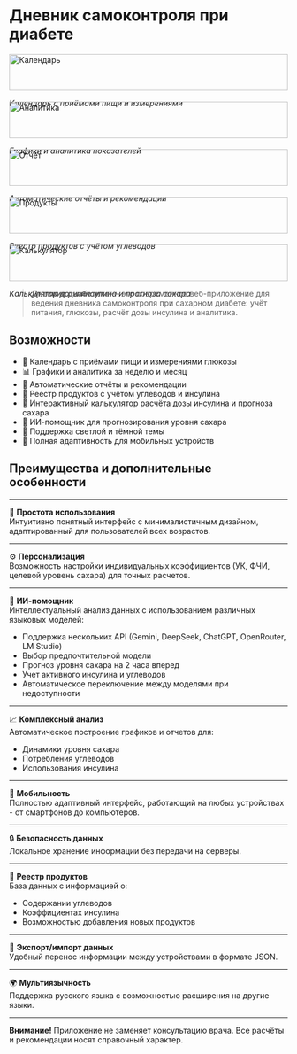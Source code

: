 # Дневник самоконтроля при диабете

<p align="center">
  <div style="display: flex; flex-wrap: wrap; justify-content: center; gap: 20px;">
    <div style="flex: 1 1 30%; min-width: 250px;">
      <img src="./image.png" alt="Календарь" width="100%"/>
      <p><em>Календарь с приёмами пищи и измерениями</em></p>
    </div>
    <div style="flex: 1 1 30%; min-width: 250px;">
      <img src="./image copy.png" alt="Аналитика" width="100%"/>
      <p><em>Графики и аналитика показателей</em></p>
    </div>
    <div style="flex: 1 1 30%; min-width: 250px;">
      <img src="./image2.png" alt="Отчёт" width="100%"/>
      <p><em>Автоматические отчёты и рекомендации</em></p>
    </div>
    <div style="flex: 1 1 30%; min-width: 250px;">
      <img src="./image3.png" alt="Продукты" width="100%"/>
      <p><em>Реестр продуктов с учётом углеводов</em></p>
    </div>
    <div style="flex: 1 1 30%; min-width: 250px;">
      <img src="./image4.png" alt="Калькулятор" width="100%"/>
      <p><em>Калькулятор дозы инсулина и прогноза сахара</em></p>
    </div>
  </div>
</p>

> **Дневник диабетика** — это современное веб-приложение для ведения дневника самоконтроля при сахарном диабете: учёт питания, глюкозы, расчёт дозы инсулина и аналитика.

## Возможности

- 📅 Календарь с приёмами пищи и измерениями глюкозы
- 📊 Графики и аналитика за неделю и месяц
- 📝 Автоматические отчёты и рекомендации
- 🍏 Реестр продуктов с учётом углеводов и инсулина
- 🧮 Интерактивный калькулятор расчёта дозы инсулина и прогноза сахара
- 🤖 ИИ-помощник для прогнозирования уровня сахара
- 🌙 Поддержка светлой и тёмной темы
- 📱 Полная адаптивность для мобильных устройств

## Преимущества и дополнительные особенности

---

🎯 **Простота использования**  
Интуитивно понятный интерфейс с минималистичным дизайном, адаптированный для пользователей всех возрастов.

---

⚙️ **Персонализация**  
Возможность настройки индивидуальных коэффициентов (УК, ФЧИ, целевой уровень сахара) для точных расчетов.

---

🤖 **ИИ-помощник**  
Интеллектуальный анализ данных с использованием различных языковых моделей:
- Поддержка нескольких API (Gemini, DeepSeek, ChatGPT, OpenRouter, LM Studio)
- Выбор предпочтительной модели
- Прогноз уровня сахара на 2 часа вперед
- Учет активного инсулина и углеводов
- Автоматическое переключение между моделями при недоступности

---

📈 **Комплексный анализ**  
Автоматическое построение графиков и отчетов для:
- Динамики уровня сахара
- Потребления углеводов
- Использования инсулина

---

📱 **Мобильность**  
Полностью адаптивный интерфейс, работающий на любых устройствах - от смартфонов до компьютеров.

---

🔒 **Безопасность данных**  
Локальное хранение информации без передачи на серверы.

---

🍎 **Реестр продуктов**  
База данных с информацией о:
- Содержании углеводов
- Коэффициентах инсулина
- Возможностью добавления новых продуктов

---

💾 **Экспорт/импорт данных**  
Удобный перенос информации между устройствами в формате JSON.

---

🌍 **Мультиязычность**  
Поддержка русского языка с возможностью расширения на другие языки.

---

**Внимание!** Приложение не заменяет консультацию врача. Все расчёты и рекомендации носят справочный характер.